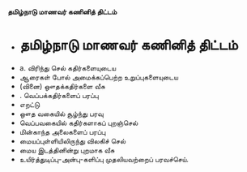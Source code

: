 **தமிழ்நாடு மாணவர் கணினித் திட்டம்**
- # தமிழ்நாடு மாணவர் கணினித் திட்டம்
- a. விரிந்து செல் கதிர்களையுடைய
- ஆரைகள் போல் அமைக்கப்பெற்ற உறுப்புகளையுடைய
- (வினை) ஔதக்கதிர்களை வீசு
- . வெப்பக்கதிர்களைப் பரப்பு
- எறட்டு
- ஔத வகையில் சூழ்ந்து பரவு
- வெப்பவகையில் கதிர்களாகப் புறஞ்செல்
- மின்காந்த அலைகளைப் பரப்பு
- மையப்புள்ளியிலிருந்து விலகிச் செல்
- மைய இடத்தினின்று புறமாக வீசு
- உயிர்த்துடிப்பு-அன்பு-களிப்பு முதலியவற்றைப் பரவச்செய்.

